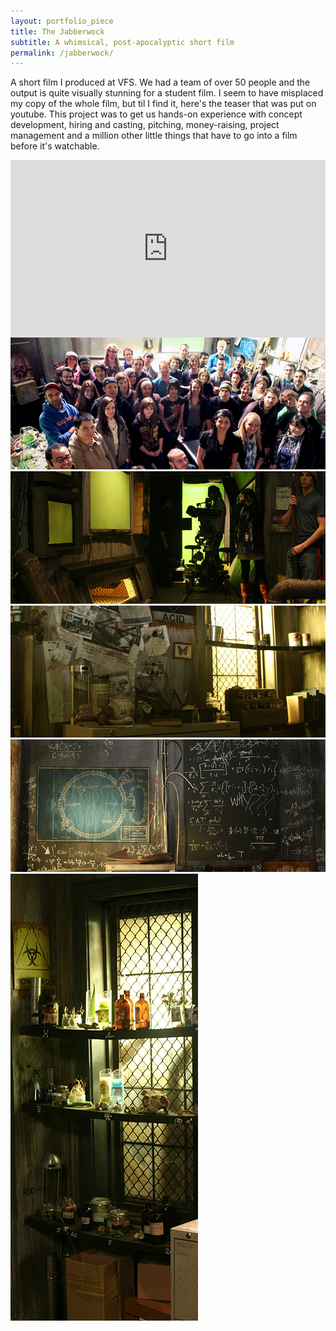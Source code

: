 ```yaml
---
layout: portfolio_piece
title: The Jabberwock
subtitle: A whimsical, post-apocalyptic short film
permalink: /jabberwock/
---
```



<p class="justify">A short film I produced at VFS. We had a team of over 50 people and the output is quite visually stunning for a student film. I seem to have misplaced my copy of the whole film, but til I find it, here's the teaser that was put on youtube. This project was to get us hands-on experience with concept development, hiring and casting, pitching, money-raising, project management and a million other little things that have to go into a film before it's watchable.</p>

<center><style>.embed-container { position: relative; padding-bottom: 56.25%; height: 0; overflow: hidden; max-width: 100%; height: auto; } .embed-container iframe, .embed-container object, .embed-container embed { position: absolute; top: 0; left: 0; width: 100%; height: 100%; }</style><div class='embed-container'><iframe src='http://www.youtube.com/embed/TVPJkMNikLE?wmode=opaque' frameborder='0' allowfullscreen="allowfullscreen">|</iframe></div></center>

<img class="port-img img-full" src="/media/Jabberwock/IMG_0844.jpg">
<img class="port-img img-full" src="/media/Jabberwock/Jabberwocky%20174.JPG">
<img class="port-img img-full" src="/media/Jabberwock/Jabberwocky%20073.JPG">
<img class="port-img img-full" src="/media/Jabberwock/Jabberwocky%20068.JPG">
<img class="port-img img-half" src="/media/Jabberwock/Jabberwocky%20214.JPG">
